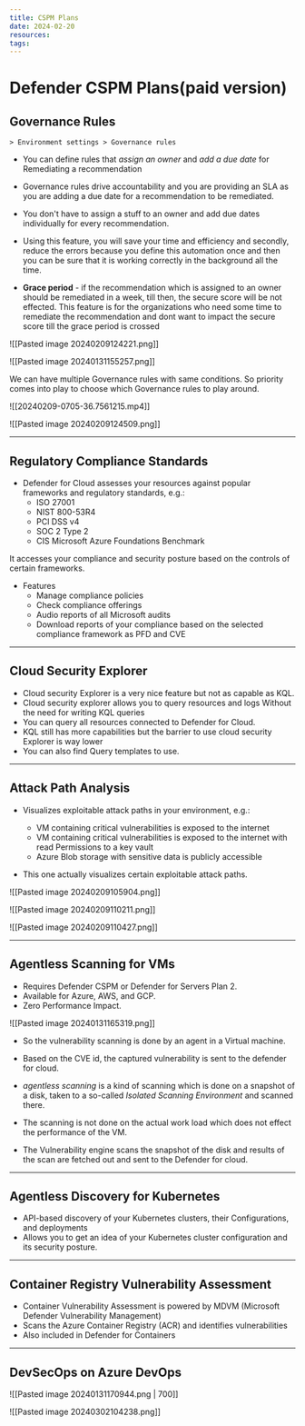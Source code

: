 ```yaml
---
title: CSPM Plans
date: 2024-02-20
resources: 
tags:
---
```


# Defender CSPM Plans(paid version)

## Governance Rules

	> Environment settings > Governance rules

- You can define rules that *assign an owner* and *add a due date* for Remediating a recommendation
- Governance rules drive accountability and you are providing an SLA as you are adding a due date for a recommendation to be remediated.

- You don't have to assign a stuff to an owner and add due dates individually for every recommendation.
- Using this feature, you will save your time and efficiency and secondly, reduce the errors because you define this automation once and then you can be sure that it is working correctly in the background all the time.

- **Grace period** - if the recommendation which is assigned to an owner should be remediated in a week, till then, the secure score will be not effected. This feature is for the organizations who need some time to remediate the recommendation and dont want to impact the secure score till the grace period is crossed

![[Pasted image 20240209124221.png]]

![[Pasted image 20240131155257.png]]

We can have multiple Governance rules with same conditions. So priority comes into play to choose which Governance rules to play around.

![[20240209-0705-36.7561215.mp4]]

![[Pasted image 20240209124509.png]]

---
## Regulatory Compliance Standards

- Defender for Cloud assesses your resources against popular frameworks and regulatory standards, e.g.:
	- ISO 27001
	- NIST 800-53R4
	- PCl DSS v4
	- SOC 2 Type 2
	- CIS Microsoft Azure Foundations Benchmark

It accesses your compliance and security posture based on the controls of certain frameworks.

- Features
	- Manage compliance policies
	- Check compliance offerings
	- Audio reports of all Microsoft audits
	- Download reports of your compliance based on the selected compliance framework as PFD and CVE

---
## Cloud Security Explorer

- Cloud security Explorer is a very nice feature but not as capable as KQL.
- Cloud security explorer allows you to query resources and logs Without the need for writing KQL queries
- You can query all resources connected to Defender for Cloud.
- KQL still has more capabilities but the barrier to use cloud security Explorer is way lower
- You can also find Query templates to use.

---
## Attack Path Analysis

- Visualizes exploitable attack paths in your environment, e.g.:
	- VM containing critical vulnerabilities is exposed to the internet
	- VM containing critical vulnerabilities is exposed to the internet with read Permissions to a key vault
	- Azure Blob storage with sensitive data is publicly accessible

- This one actually visualizes certain exploitable attack paths.

![[Pasted image 20240209105904.png]]

![[Pasted image 20240209110211.png]]

![[Pasted image 20240209110427.png]]

---
## Agentless Scanning for VMs

- Requires Defender CSPM or Defender for Servers Plan 2.
- Available for Azure, AWS, and GCP.
- Zero Performance Impact.

![[Pasted image 20240131165319.png]]

- So the vulnerability scanning is done by an agent in a Virtual machine.
- Based on the CVE id, the captured vulnerability is sent to the defender for cloud.

- *agentless scanning* is a kind of scanning which is done on a snapshot of a disk, taken to a so-called *Isolated Scanning Environment* and scanned there.
- The scanning is not done on the actual work load which does not effect the performance of the VM.
- The Vulnerability engine scans the snapshot of the disk and results of the scan are fetched out and sent to the Defender for cloud.

---
## Agentless Discovery for Kubernetes

- API-based discovery of your Kubernetes clusters, their Configurations, and deployments
- Allows you to get an idea of your Kubernetes cluster configuration and its security posture.

---
## Container Registry Vulnerability Assessment

- Container Vulnerability Assessment is powered by MDVM (Microsoft Defender Vulnerability Management)
- Scans the Azure Container Registry (ACR) and identifies vulnerabilities
- Also included in Defender for Containers

---
## DevSecOps on Azure DevOps

![[Pasted image 20240131170944.png | 700]] 

![[Pasted image 20240302104238.png]]